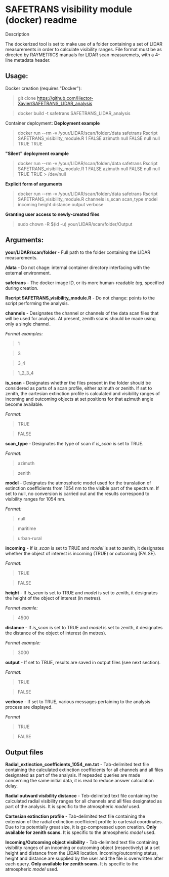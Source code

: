 # SAFETRANS visibility module (docker) readme

Description

The dockerized tool is set to make use of a folder containing a set of LIDAR measurements in order to calculate visibility ranges. File format must be as directed by RAYMETRICS manuals for LIDAR scan measuremets, with a 4-line metadata header.

## Usage:
Docker creation (requires "Docker"):
> git clone https://github.com/Hector-Xavier/SAFETRANS_LIDAR_analysis

> docker build -t safetrans SAFETRANS_LIDAR_analysis

Container deployment:
**Deployment example**
> docker run --rm -v /your/LIDAR/scan/folder:/data safetrans Rscript SAFETRANS_visibility_module.R 1 FALSE azimuth null FALSE null null TRUE TRUE

**"Silent" deployment example**
> docker run --rm -v /your/LIDAR/scan/folder:/data safetrans Rscript SAFETRANS_visibility_module.R 1 FALSE azimuth null FALSE null null TRUE TRUE > /dev/null

**Explicit form of arguments**
> docker run --rm -v /your/LIDAR/scan/folder:/data safetrans Rscript SAFETRANS_visibility_module.R channels is_scan scan_type model incoming height distance output verbose

**Granting user access to newly-created files**
> sudo chown -R $(id -u) your/LIDAR/scan/folder/Output


## Arguments:
**your/LIDAR/scan/folder** - Full path to the folder containing the LIDAR measurements.

**/data** - Do not chage: internal container directory interfacing with the external environment.

**safetrans** - The docker image ID, or its more human-readable _tag_, specified during creation.

**Rscript SAFETRANS_visibility_module.R** - Do not change: points to the script performing the analysis.

**channels** - Designates the channel or channels of the data scan files that will be used for analysis. At present, zenith scans should be made using only a single channel.

_Format examples:_
> 1

> 3

>3_4

> 1_2_3_4

**is_scan** - Designates whether the files present in the folder should be considered as parts of a scan profile, either azimuth or zenith. If set to zenith, the cartesian extinction profile is calculated and visibility ranges of incoming and outcoming objects at set positions for that azimuth angle become available.

_Format:_
> TRUE

> FALSE

**scan_type** - Designates the type of scan if _is_scan_ is set to TRUE.

_Format:_
> azimuth

> zenith

**model** - Designates the atmospheric model used for the translation of extinction coefficients from 1054 nm to the visible part of the spectrum. If set to null, no conversion is carried out and the results correspond to visibility ranges for 1054 nm.

_Format:_
> null

> maritime

> urban-rural

**incoming** - If _is_scan_ is set to TRUE and _model_ is set to zenith, it designates whether the object of interest is incoming (TRUE) or outcoming (FALSE).

_Format:_
> TRUE

> FALSE

**height** - If _is_scan_ is set to TRUE and _model_ is set to zenith, it designates the height of the object of interest (in metres).

_Format examle:_
> 4500

**distance** - If _is_scan_ is set to TRUE and _model_ is set to zenith, it designates the distance of the object of interest (in metres).

_Format example:_
> 3000

**output** - If set to TRUE, results are saved in output files (see next section).

_Format:_
> TRUE

> FALSE

**verbose** - If set to TRUE, various messages pertaining to the analysis process are displayed.

_Format_
> TRUE

> FALSE


## Output files

**Radial_extinction_coefficients_1054_nm.txt** - Tab-delimited text file containing the calculated extinction coefficients for all channels and all files designated as part of the analysis. If repeaded queries are made concerning the same initial data, it is read to reduce answer calculation delay.

**Radial outward visibility distance** - Teb-delimited text file containing the calculated radial visibility ranges for all channels and all files designated as part of the analysis. It is specific to the atmospheric _model_ used.

**Cartesian extinction profile** - Tab-delimited text file containing the extension of the radial extinction coefficient profile to cartesial coordinates. Due to its potentially great size, it is gz-compressed upon creation. **Only available for zenith scans.** It is specific to the atmospheric _model_ used.

**Incoming/Outcoming object visibility** - Tab-delimited text file containing visibility ranges of an incoming or outcoming object (respectively) at a set height and distance from the LIDAR location. Incoming/outcoming status, height and distance are supplied by the user and the file is overwritten after each query. **Only available for zenith scans.** It is specific to the atmospheric _model_ used.

